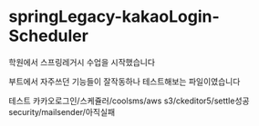 # springLegacy-kakaoLogin-Scheduler

학원에서 스프링레거시 수업을 시작했습니다

부트에서 자주쓰던 기능들이 잘작동하나 테스트해보는 파일이였습니다

테스트
카카오로그인/스케쥴러/coolsms/aws s3/ckeditor5/settle성공
security/mailsender/아직실패